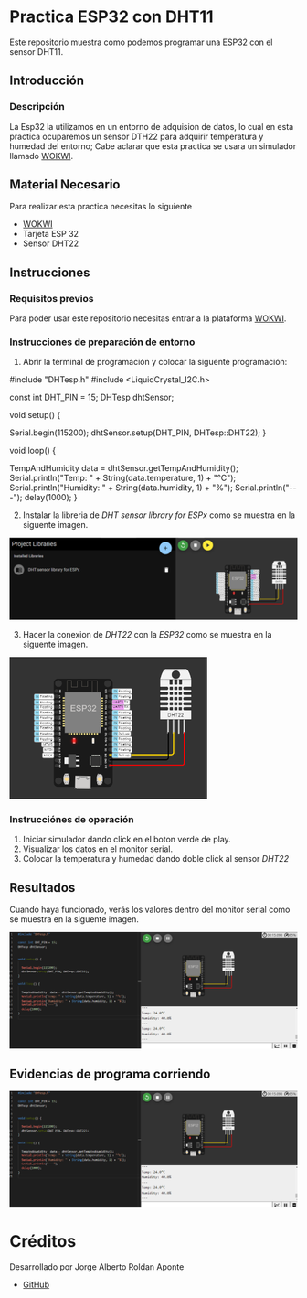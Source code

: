 # Practica ESP32 con DHT11
Este repositorio muestra como podemos programar una ESP32 con el sensor DHT11.

## Introducción

### Descripción

La Esp32 la utilizamos en un entorno de adquision de datos, lo cual en esta practica ocuparemos un sensor DTH22 para adquirir temperatura y humedad del entorno; Cabe aclarar que esta practica se usara un simulador llamado [WOKWI](https://https://wokwi.com/).


## Material Necesario

Para realizar esta practica necesitas lo siguiente

- [WOKWI](https://https://wokwi.com/)
- Tarjeta ESP 32
- Sensor DHT22



## Instrucciones

### Requisitos previos

Para poder usar este repositorio necesitas entrar a la plataforma [WOKWI](https://https://wokwi.com/).


### Instrucciones de preparación de entorno 

1. Abrir la terminal de programación y colocar la siguente programación:


#include "DHTesp.h"
#include <LiquidCrystal_I2C.h>

const int DHT_PIN = 15;
DHTesp dhtSensor;


void setup() {

  Serial.begin(115200);
  dhtSensor.setup(DHT_PIN, DHTesp::DHT22);
}

void loop() {

  TempAndHumidity  data = dhtSensor.getTempAndHumidity();
  Serial.println("Temp: " + String(data.temperature, 1) + "°C");
  Serial.println("Humidity: " + String(data.humidity, 1) + "%");
  Serial.println("---");
  delay(1000);
}


2. Instalar la libreria de *DHT sensor library for ESPx* como se muestra en la siguente imagen.

![](https://github.com/jroldanap/DTH22/blob/main/LIBRERIA.png?raw=true)

3. Hacer la conexion de *DHT22* con la *ESP32* como se muestra en la siguente imagen.

![](https://github.com/jroldanap/DTH22/blob/main/conexion%20es.png?raw=true)

### Instrucciónes de operación

1. Iniciar simulador dando click en el boton verde de play.
2. Visualizar los datos en el monitor serial.
3. Colocar la temperatura y humedad dando doble click al sensor *DHT22* 

## Resultados

Cuando haya funcionado, verás los valores dentro del monitor serial como se muestra en la siguente imagen.

![](https://github.com/jroldanap/DTH22/blob/main/cap.png?raw=true)




## Evidencias de programa corriendo

![](https://github.com/jroldanap/DTH22/blob/main/cap.png?raw=true)


# Créditos

Desarrollado por Jorge Alberto Roldan Aponte

- [GitHub](https://github.com/jroldanap)
